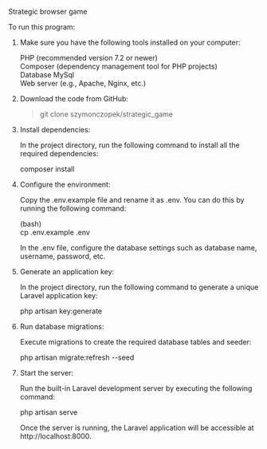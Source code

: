 Strategic browser game</br>

To run this program:</br>

1. Make sure you have the following tools installed on your computer:</br>

    PHP (recommended version 7.2 or newer)</br>
    Composer (dependency management tool for PHP projects)</br>
    Database MySql</br>
    Web server (e.g., Apache, Nginx, etc.)</br>

2. Download the code from GitHub:</br>

   > git clone szymonczopek/strategic_game</br>

3. Install dependencies:</br>

    In the project directory, run the following command to install all the required dependencies:</br>

    composer install</br>

4. Configure the environment:</br>

    Copy the .env.example file and rename it as .env. You can do this by running the following command:</br>

    (bash)</br>
    cp .env.example .env</br>

    In the .env file, configure the database settings such as database name, username, password, etc.</br>

5. Generate an application key:</br>

    In the project directory, run the following command to generate a unique Laravel application key:</br>

    php artisan key:generate</br>

6. Run database migrations:</br>

    Execute migrations to create the required database tables and seeder:</br>

    php artisan migrate:refresh --seed</br>

7. Start the server:</br>

    Run the built-in Laravel development server by executing the following command:</br>

    php artisan serve</br>

    Once the server is running, the Laravel application will be accessible at http://localhost:8000.</br>
